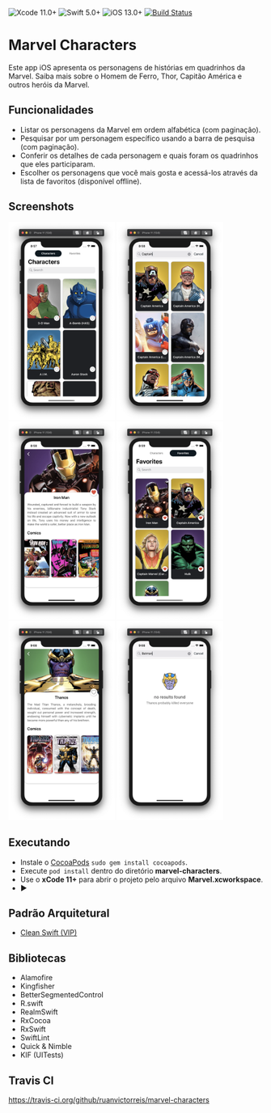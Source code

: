 ![Xcode 11.0+](https://img.shields.io/badge/Xcode-11.0%2B-blue.svg)
![Swift 5.0+](https://img.shields.io/badge/Swift-5.0%2B-orange.svg)
![iOS 13.0+](https://img.shields.io/badge/iOS-13.0%2B-blue.svg)
[![Build Status](https://travis-ci.org/ruanvictorreis/marvel-characters.svg?branch=master)](https://travis-ci.org/ruanvictorreis/marvel-characters)

# Marvel Characters

Este app iOS apresenta os personagens de histórias em quadrinhos da Marvel.
Saiba mais sobre o Homem de Ferro, Thor, Capitão América e outros heróis da Marvel.

## Funcionalidades
- Listar os personagens da Marvel em ordem alfabética (com paginação).
- Pesquisar por um personagem específico usando a barra de pesquisa (com paginação).
- Conferir os detalhes de cada personagem e quais foram os quadrinhos que eles participaram.
- Escolher os personagens que você mais gosta e acessá-los através da lista de favoritos (disponível offline).

## Screenshots

<img src="/Screenshots/Screenshot-01.png" width="210"> <img src="/Screenshots/Screenshot-02.png" width="210"> <img src="/Screenshots/Screenshot-03.png" width="210"> <img src="/Screenshots/Screenshot-04.png" width="210"> <img src="/Screenshots/Screenshot-05.png" width="210"> <img src="/Screenshots/Screenshot-06.png" width="210">

## Executando
- Instale o [CocoaPods](https://guides.cocoapods.org/using/getting-started.html) `sudo gem install cocoapods`.
- Execute `pod install` dentro do diretório **marvel-characters**.
- Use o **xCode 11+** para abrir o projeto pelo arquivo **Marvel.xcworkspace**.
- :arrow_forward:

## Padrão Arquitetural
- [Clean Swift (VIP)](https://clean-swift.com/)

## Bibliotecas
- Alamofire
- Kingfisher
- BetterSegmentedControl
- R.swift
- RealmSwift
- RxCocoa
- RxSwift
- SwiftLint
- Quick & Nimble
- KIF (UITests)

## Travis CI
https://travis-ci.org/github/ruanvictorreis/marvel-characters
